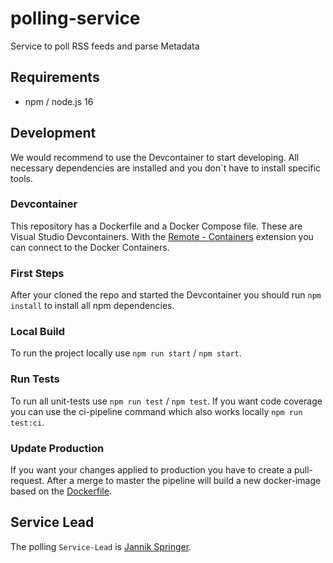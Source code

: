 # polling-service
Service to poll RSS feeds and parse Metadata

## Requirements
- npm / node.js 16

## Development
We would recommend to use the Devcontainer to start developing. All necessary dependencies are installed and you don´t have to install specific tools.

### Devcontainer
This repository has a Dockerfile and a Docker Compose file. These are Visual Studio Devcontainers.
With the [Remote - Containers](https://marketplace.visualstudio.com/items?itemName=ms-vscode-remote.remote-containers) extension you can connect to the Docker Containers.

### First Steps
After your cloned the repo and started the Devcontainer you should run ``npm install`` to install all npm dependencies.

### Local Build
To run the project locally use ``npm run start`` / ``npm start``.

### Run Tests
To run all unit-tests use ``npm run test`` / ``npm test``. If you want code coverage you can use the ci-pipeline command which also works locally ``npm run test:ci``.

### Update Production
If you want your changes applied to production you have to create a pull-request. After a merge to master the pipeline will build a new docker-image based on the [Dockerfile](Dockerfile).

## Service Lead
The polling ``Service-Lead`` is [Jannik Springer](https://github.com/Jacky-Ickx).
